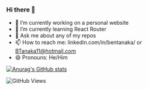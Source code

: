 ### Hi there 👋
- 🔭 I’m currently working on a personal website
- 🌱 I’m currently learning React Router
- 💬 Ask me about any of my repos
- 📫 How to reach me: linkedin.com/in/bentanaka/ or BTanaka11@hotmail.com
- 😄 Pronouns: He/Him

[![Anurag's GitHub stats](https://github-readme-stats.vercel.app/api?username=BTanaka11&hide=stars&count_private=true&show_icons=true)](https://github.com/anuraghazra/github-readme-stats)

![GitHub Views](https://komarev.com/ghpvc/?username=BTanaka11)
